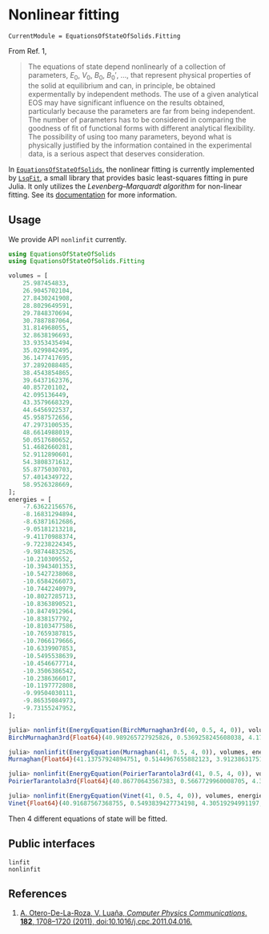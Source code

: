 # Nonlinear fitting

```@meta
CurrentModule = EquationsOfStateOfSolids.Fitting
```

From Ref. 1,

> The equations of state depend nonlinearly of a collection of parameters,
$E_0$, $V_0$, $B_0$, $B_0'$, ..., that represent physical properties of the
solid at equilibrium and can, in principle, be obtained expermentally by
independent methods. The use of a given analytical EOS may have significant
influence on the results obtained, particularly because the parameters are far
from being independent. The number of parameters has to be considered in
comparing the goodness of fit of functional forms with different analytical
flexibility. The possibility of using too many parameters, beyond what is
physically justified by the information contained in the experimental data, is
a serious aspect that deserves consideration.

In [`EquationsOfStateOfSolids`](https://github.com/MineralsCloud/EquationsOfStateOfSolids.jl),
the nonlinear fitting is currently implemented by
[`LsqFit`](https://github.com/JuliaNLSolvers/LsqFit.jl), a small library that
provides basic least-squares fitting in pure Julia. It only utilizes the
_Levenberg–Marquardt algorithm_ for non-linear fitting. See its
[documentation](https://github.com/JuliaNLSolvers/LsqFit.jl/blob/master/README.md)
for more information.

## Usage

We provide API `nonlinfit` currently.

```julia
using EquationsOfStateOfSolids
using EquationsOfStateOfSolids.Fitting

volumes = [
    25.987454833,
    26.9045702104,
    27.8430241908,
    28.8029649591,
    29.7848370694,
    30.7887887064,
    31.814968055,
    32.8638196693,
    33.9353435494,
    35.0299842495,
    36.1477417695,
    37.2892088485,
    38.4543854865,
    39.6437162376,
    40.857201102,
    42.095136449,
    43.3579668329,
    44.6456922537,
    45.9587572656,
    47.2973100535,
    48.6614988019,
    50.0517680652,
    51.4682660281,
    52.9112890601,
    54.3808371612,
    55.8775030703,
    57.4014349722,
    58.9526328669,
];
energies = [
    -7.63622156576,
    -8.16831294894,
    -8.63871612686,
    -9.05181213218,
    -9.41170988374,
    -9.72238224345,
    -9.98744832526,
    -10.210309552,
    -10.3943401353,
    -10.5427238068,
    -10.6584266073,
    -10.7442240979,
    -10.8027285713,
    -10.8363890521,
    -10.8474912964,
    -10.838157792,
    -10.8103477586,
    -10.7659387815,
    -10.7066179666,
    -10.6339907853,
    -10.5495538639,
    -10.4546677714,
    -10.3506386542,
    -10.2386366017,
    -10.1197772808,
    -9.99504030111,
    -9.86535084973,
    -9.73155247952,
];

julia> nonlinfit(EnergyEquation(BirchMurnaghan3rd(40, 0.5, 4, 0)), volumes, energies)
BirchMurnaghan3rd{Float64}(40.989265727925826, 0.5369258245608038, 4.1786442319302015, -10.842803908298968)

julia> nonlinfit(EnergyEquation(Murnaghan(41, 0.5, 4, 0)), volumes, energies)
Murnaghan{Float64}(41.13757924894751, 0.5144967655882123, 3.912386317519504, -10.836794511015869)

julia> nonlinfit(EnergyEquation(PoirierTarantola3rd(41, 0.5, 4, 0)), volumes, energies)
PoirierTarantola3rd{Float64}(40.86770643567383, 0.5667729960008705, 4.331688934942696, -10.851486685029547)

julia> nonlinfit(EnergyEquation(Vinet(41, 0.5, 4, 0)), volumes, energies)
Vinet{Float64}(40.91687567368755, 0.5493839427734198, 4.30519294991197, -10.846160810968053)
```

Then 4 different equations of state will be fitted.

## Public interfaces

```@docs
linfit
nonlinfit
```

## References

1. [A. Otero-De-La-Roza, V. Luaña, _Computer Physics Communications_. **182**, 1708–1720 (2011), doi:10.1016/j.cpc.2011.04.016.](https://www.sciencedirect.com/science/article/pii/S0010465511001470)
